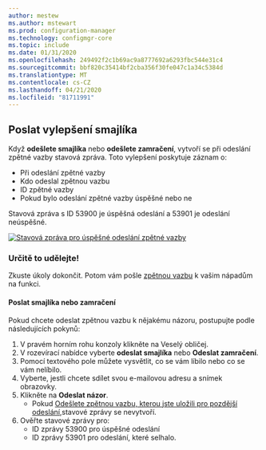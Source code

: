 ```yaml
---
author: mestew
ms.author: mstewart
ms.prod: configuration-manager
ms.technology: configmgr-core
ms.topic: include
ms.date: 01/31/2020
ms.openlocfilehash: 249492f2c1b69ac9a8777692a6293fbc544e31c4
ms.sourcegitcommit: bbf820c35414bf2cba356f30fe047c1a34c5384d
ms.translationtype: MT
ms.contentlocale: cs-CZ
ms.lasthandoff: 04/21/2020
ms.locfileid: "81711991"
---
```

## <a name="send-a-smile-improvements"></a><a name="bkmk_sendsmile"></a>Poslat vylepšení smajlíka
<!--5891852-->

Když **odešlete smajlíka** nebo **odešlete zamračení**, vytvoří se při odeslání zpětné vazby stavová zpráva. Toto vylepšení poskytuje záznam o:
- Při odeslání zpětné vazby
- Kdo odeslal zpětnou vazbu
- ID zpětné vazby
- Pokud bylo odeslání zpětné vazby úspěšné nebo ne

Stavová zpráva s ID 53900 je úspěšná odeslání a 53901 je odeslání neúspěšné.

[![Stavová zpráva pro úspěšné odeslání zpětné vazby](../../media/5891852-send-smile-status-message.png)](../../media/5891852-send-smile-status-message.png#lightbox)


### <a name="try-it-out"></a>Určitě to udělejte!

Zkuste úkoly dokončit. Potom vám pošle [zpětnou vazbu](../../../../understand/find-help.md#product-feedback) k vašim nápadům na funkci.


#### <a name="send-a-smile-or-a-frown"></a>Poslat smajlíka nebo zamračení

Pokud chcete odeslat zpětnou vazbu k nějakému názoru, postupujte podle následujících pokynů:

1. V pravém horním rohu konzoly klikněte na Veselý obličej. 
2. V rozevírací nabídce vyberte **odeslat smajlíka** nebo **Odeslat zamračení**.
3. Pomocí textového pole můžete vysvětlit, co se vám líbilo nebo co se vám nelíbilo. 
4. Vyberte, jestli chcete sdílet svou e-mailovou adresu a snímek obrazovky. 
5. Klikněte na **Odeslat názor**.
     - Pokud [Odešlete zpětnou vazbu, kterou jste uložili pro pozdější odeslání,](../../../../understand/find-help.md#BKMK_NoInternet)stavové zprávy se nevytvoří.
6. Ověřte stavové zprávy pro:
    - ID zprávy 53900 pro úspěšné odeslání
    - ID zprávy 53901 pro odeslání, které selhalo.

